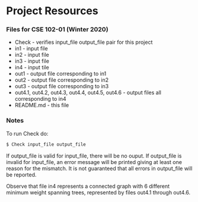 # Project Resources


### Files for CSE 102-01 (Winter 2020)
- Check - verifies input_file output_file pair for this project
- in1 - input file
- in2 - input file
- in3 - input file
- in4 - input tile
- out1 - output file corresponding to in1
- out2 - output file corresponding to in2
- out3 - output file corresponding to in3
- out4.1, out4.2, out4.3, out4.4, out4.5, out4.6 - output files all corresponding to in4
- README.md - this file


### Notes
To run Check do:

```sh
$ Check input_file output_file
```

If output_file is valid for input_file, there will be no ouput. If output_file is invalid for input_file, an error message will be printed giving at least one reason for the mismatch. It is not guaranteed that all errors in output_file will be reported.

Observe that file in4 represents a connected graph with 6 different minimum weight spanning trees, represented by files out4.1 through out4.6. 

